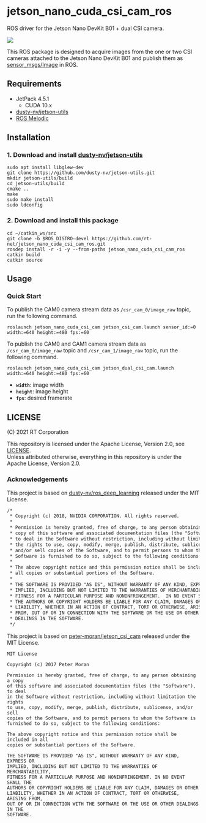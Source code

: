 # jetson_nano_cuda_csi_cam_ros

ROS driver for the Jetson Nano DevKit B01 + dual CSI camera.

![](https://rt-net.github.io/images/jetson-nano/jetson_nano_dual_csi.jpg)

This ROS package is designed to acquire images from the one or two CSI cameras attached to the Jetson Nano DevKit B01 and publish them as [sensor_msgs/Image](http://docs.ros.org/api/sensor_msgs/html/msg/Image.html) in ROS.

## Requirements

* JetPack 4.5.1
    * CUDA 10.x
* [dusty-nv/jetson-utils](https://github.com/dusty-nv/jetson-utils)
* [ROS Melodic](http://wiki.ros.org/melodic/Installation/Ubuntu)

## Installation

### 1. Download and install [dusty-nv/jetson-utils](https://github.com/dusty-nv/jetson-utils)

```
sudo apt install libglew-dev
git clone https://github.com/dusty-nv/jetson-utils.git
mkdir jetson-utils/build
cd jetson-utils/build
cmake ..
make
sudo make install
sudo ldconfig
```

### 2. Download and install this package

```
cd ~/catkin_ws/src
git clone -b $ROS_DISTRO-devel https://github.com/rt-net/jetson_nano_cuda_csi_cam_ros.git
rosdep install -r -i -y --from-paths jetson_nano_cuda_csi_cam_ros
catkin build
catkin source
```

## Usage
### Quick Start

To publish the CAM0 camera stream data as `/csr_cam_0/image_raw` topic, run the following command.

```
roslaunch jetson_nano_cuda_csi_cam jetson_csi_cam.launch sensor_id:=0 width:=640 height:=480 fps:=60
```

To publish the CAM0 and CAM1 camera stream data as `/csr_cam_0/image_raw` topic and `/csr_cam_1/image_raw` topic, run the following command.

```
roslaunch jetson_nano_cuda_csi_cam jetson_dual_csi_cam.launch width:=640 height:=480 fps:=60
```

* __`width`__: image width
* __`height`__: image height
* __`fps`__: desired framerate

## LICENSE

(C) 2021 RT Corporation

This repository is licensed under the Apache License, Version 2.0, see [LICENSE](./LICENSE).  
Unless attributed otherwise, everything in this repository is under the Apache License, Version 2.0.

### Acknowledgements

This project is based on [dusty-nv/ros_deep_learning](https://github.com/dusty-nv/ros_deep_learning) released under the MIT License.

```txt
/*
 * Copyright (c) 2018, NVIDIA CORPORATION. All rights reserved.
 *
 * Permission is hereby granted, free of charge, to any person obtaining a
 * copy of this software and associated documentation files (the "Software"),
 * to deal in the Software without restriction, including without limitation
 * the rights to use, copy, modify, merge, publish, distribute, sublicense,
 * and/or sell copies of the Software, and to permit persons to whom the
 * Software is furnished to do so, subject to the following conditions:
 *
 * The above copyright notice and this permission notice shall be included in
 * all copies or substantial portions of the Software.
 *
 * THE SOFTWARE IS PROVIDED "AS IS", WITHOUT WARRANTY OF ANY KIND, EXPRESS OR
 * IMPLIED, INCLUDING BUT NOT LIMITED TO THE WARRANTIES OF MERCHANTABILITY,
 * FITNESS FOR A PARTICULAR PURPOSE AND NONINFRINGEMENT.  IN NO EVENT SHALL
 * THE AUTHORS OR COPYRIGHT HOLDERS BE LIABLE FOR ANY CLAIM, DAMAGES OR OTHER
 * LIABILITY, WHETHER IN AN ACTION OF CONTRACT, TORT OR OTHERWISE, ARISING
 * FROM, OUT OF OR IN CONNECTION WITH THE SOFTWARE OR THE USE OR OTHER
 * DEALINGS IN THE SOFTWARE.
 */
```

This project is based on [peter-moran/jetson_csi_cam](https://github.com/peter-moran/jetson_csi_cam) released under the MIT License.

```
MIT License

Copyright (c) 2017 Peter Moran

Permission is hereby granted, free of charge, to any person obtaining a copy
of this software and associated documentation files (the "Software"), to deal
in the Software without restriction, including without limitation the rights
to use, copy, modify, merge, publish, distribute, sublicense, and/or sell
copies of the Software, and to permit persons to whom the Software is
furnished to do so, subject to the following conditions:

The above copyright notice and this permission notice shall be included in all
copies or substantial portions of the Software.

THE SOFTWARE IS PROVIDED "AS IS", WITHOUT WARRANTY OF ANY KIND, EXPRESS OR
IMPLIED, INCLUDING BUT NOT LIMITED TO THE WARRANTIES OF MERCHANTABILITY,
FITNESS FOR A PARTICULAR PURPOSE AND NONINFRINGEMENT. IN NO EVENT SHALL THE
AUTHORS OR COPYRIGHT HOLDERS BE LIABLE FOR ANY CLAIM, DAMAGES OR OTHER
LIABILITY, WHETHER IN AN ACTION OF CONTRACT, TORT OR OTHERWISE, ARISING FROM,
OUT OF OR IN CONNECTION WITH THE SOFTWARE OR THE USE OR OTHER DEALINGS IN THE
SOFTWARE.
```